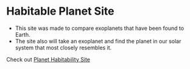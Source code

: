 # Habitable Planet Site

- This site was made to compare exoplanets that have been found to Earth.
- The site also will take an exoplanet and find the planet in our solar system that most closely resembles it.

Check out [Planet Habitability Site](https://planet-site-nine.vercel.app/)
